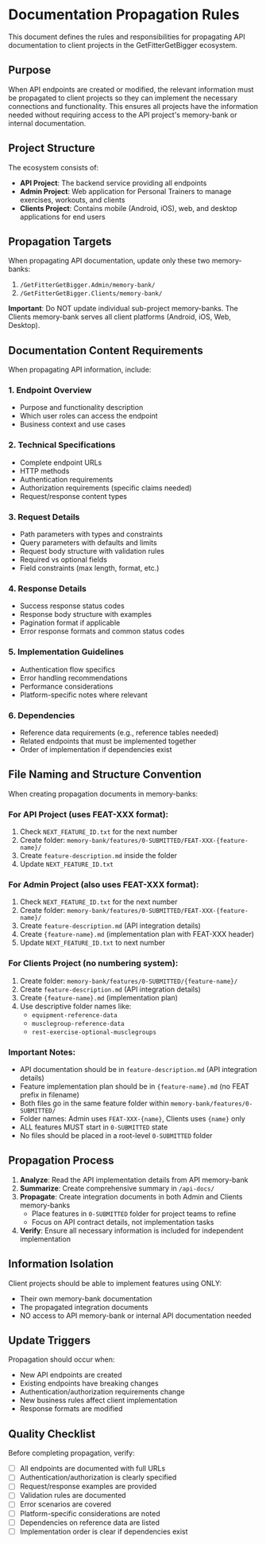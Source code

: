 # Documentation Propagation Rules

This document defines the rules and responsibilities for propagating API documentation to client projects in the GetFitterGetBigger ecosystem.

## Purpose

When API endpoints are created or modified, the relevant information must be propagated to client projects so they can implement the necessary connections and functionality. This ensures all projects have the information needed without requiring access to the API project's memory-bank or internal documentation.

## Project Structure

The ecosystem consists of:
- **API Project**: The backend service providing all endpoints
- **Admin Project**: Web application for Personal Trainers to manage exercises, workouts, and clients
- **Clients Project**: Contains mobile (Android, iOS), web, and desktop applications for end users

## Propagation Targets

When propagating API documentation, update only these two memory-banks:
1. `/GetFitterGetBigger.Admin/memory-bank/`
2. `/GetFitterGetBigger.Clients/memory-bank/`

**Important**: Do NOT update individual sub-project memory-banks. The Clients memory-bank serves all client platforms (Android, iOS, Web, Desktop).

## Documentation Content Requirements

When propagating API information, include:

### 1. Endpoint Overview
- Purpose and functionality description
- Which user roles can access the endpoint
- Business context and use cases

### 2. Technical Specifications
- Complete endpoint URLs
- HTTP methods
- Authentication requirements
- Authorization requirements (specific claims needed)
- Request/response content types

### 3. Request Details
- Path parameters with types and constraints
- Query parameters with defaults and limits
- Request body structure with validation rules
- Required vs optional fields
- Field constraints (max length, format, etc.)

### 4. Response Details
- Success response status codes
- Response body structure with examples
- Pagination format if applicable
- Error response formats and common status codes

### 5. Implementation Guidelines
- Authentication flow specifics
- Error handling recommendations
- Performance considerations
- Platform-specific notes where relevant

### 6. Dependencies
- Reference data requirements (e.g., reference tables needed)
- Related endpoints that must be implemented together
- Order of implementation if dependencies exist

## File Naming and Structure Convention

When creating propagation documents in memory-banks:

### For API Project (uses FEAT-XXX format):
1. Check `NEXT_FEATURE_ID.txt` for the next number
2. Create folder: `memory-bank/features/0-SUBMITTED/FEAT-XXX-{feature-name}/`
3. Create `feature-description.md` inside the folder
4. Update `NEXT_FEATURE_ID.txt`

### For Admin Project (also uses FEAT-XXX format):
1. Check `NEXT_FEATURE_ID.txt` for the next number
2. Create folder: `memory-bank/features/0-SUBMITTED/FEAT-XXX-{feature-name}/`
3. Create `feature-description.md` (API integration details)
4. Create `{feature-name}.md` (implementation plan with FEAT-XXX header)
5. Update `NEXT_FEATURE_ID.txt` to next number

### For Clients Project (no numbering system):
1. Create folder: `memory-bank/features/0-SUBMITTED/{feature-name}/`
2. Create `feature-description.md` (API integration details)
3. Create `{feature-name}.md` (implementation plan)
4. Use descriptive folder names like:
   - `equipment-reference-data`
   - `musclegroup-reference-data`
   - `rest-exercise-optional-musclegroups`

### Important Notes:
- API documentation should be in `feature-description.md` (API integration details)
- Feature implementation plan should be in `{feature-name}.md` (no FEAT prefix in filename)
- Both files go in the same feature folder within `memory-bank/features/0-SUBMITTED/`
- Folder names: Admin uses `FEAT-XXX-{name}`, Clients uses `{name}` only
- ALL features MUST start in `0-SUBMITTED` state
- No files should be placed in a root-level `0-SUBMITTED` folder

## Propagation Process

1. **Analyze**: Read the API implementation details from API memory-bank
2. **Summarize**: Create comprehensive summary in `/api-docs/`
3. **Propagate**: Create integration documents in both Admin and Clients memory-banks
   - Place features in `0-SUBMITTED` folder for project teams to refine
   - Focus on API contract details, not implementation tasks
4. **Verify**: Ensure all necessary information is included for independent implementation

## Information Isolation

Client projects should be able to implement features using ONLY:
- Their own memory-bank documentation
- The propagated integration documents
- NO access to API memory-bank or internal API documentation needed

## Update Triggers

Propagation should occur when:
- New API endpoints are created
- Existing endpoints have breaking changes
- Authentication/authorization requirements change
- New business rules affect client implementation
- Response formats are modified

## Quality Checklist

Before completing propagation, verify:
- [ ] All endpoints are documented with full URLs
- [ ] Authentication/authorization is clearly specified
- [ ] Request/response examples are provided
- [ ] Validation rules are documented
- [ ] Error scenarios are covered
- [ ] Platform-specific considerations are noted
- [ ] Dependencies on reference data are listed
- [ ] Implementation order is clear if dependencies exist